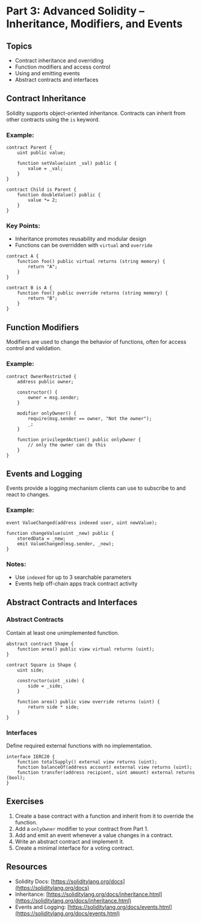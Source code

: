 # Part 3: Advanced Solidity – Inheritance, Modifiers, and Events

## Topics

* Contract inheritance and overriding
* Function modifiers and access control
* Using and emitting events
* Abstract contracts and interfaces

## Contract Inheritance

Solidity supports object-oriented inheritance. Contracts can inherit from other contracts using the `is` keyword.

### Example:

```solidity
contract Parent {
    uint public value;

    function setValue(uint _val) public {
        value = _val;
    }
}

contract Child is Parent {
    function doubleValue() public {
        value *= 2;
    }
}
```

### Key Points:

* Inheritance promotes reusability and modular design
* Functions can be overridden with `virtual` and `override`

```solidity
contract A {
    function foo() public virtual returns (string memory) {
        return "A";
    }
}

contract B is A {
    function foo() public override returns (string memory) {
        return "B";
    }
}
```

## Function Modifiers

Modifiers are used to change the behavior of functions, often for access control and validation.

### Example:

```solidity
contract OwnerRestricted {
    address public owner;

    constructor() {
        owner = msg.sender;
    }

    modifier onlyOwner() {
        require(msg.sender == owner, "Not the owner");
        _;
    }

    function privilegedAction() public onlyOwner {
        // only the owner can do this
    }
}
```

## Events and Logging

Events provide a logging mechanism clients can use to subscribe to and react to changes.

### Example:

```solidity
event ValueChanged(address indexed user, uint newValue);

function changeValue(uint _new) public {
    storedData = _new;
    emit ValueChanged(msg.sender, _new);
}
```

### Notes:

* Use `indexed` for up to 3 searchable parameters
* Events help off-chain apps track contract activity

## Abstract Contracts and Interfaces

### Abstract Contracts

Contain at least one unimplemented function.

```solidity
abstract contract Shape {
    function area() public view virtual returns (uint);
}

contract Square is Shape {
    uint side;

    constructor(uint _side) {
        side = _side;
    }

    function area() public view override returns (uint) {
        return side * side;
    }
}
```

### Interfaces

Define required external functions with no implementation.

```solidity
interface IERC20 {
    function totalSupply() external view returns (uint);
    function balanceOf(address account) external view returns (uint);
    function transfer(address recipient, uint amount) external returns (bool);
}
```

## Exercises

1. Create a base contract with a function and inherit from it to override the function.
2. Add a `onlyOwner` modifier to your contract from Part 1.
3. Add and emit an event whenever a value changes in a contract.
4. Write an abstract contract and implement it.
5. Create a minimal interface for a voting contract.

## Resources

* Solidity Docs: [https://soliditylang.org/docs](https://soliditylang.org/docs)
* Inheritance: [https://soliditylang.org/docs/inheritance.html](https://soliditylang.org/docs/inheritance.html)
* Events and Logging: [https://soliditylang.org/docs/events.html](https://soliditylang.org/docs/events.html)
